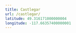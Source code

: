 ```yaml
---
title: Castlegar
url: /castlegar/
latitude: 49.316171000000004
longitude: -117.66357400000001
---
```

